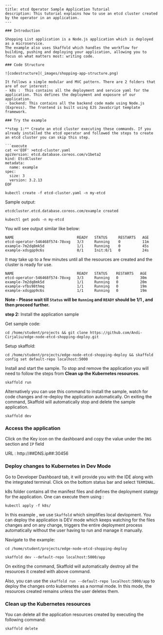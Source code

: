 ```
---
title: etcd Operator Sample Application Tutorial
description: This tutorial explains how to use an etcd cluster created by the operator in an application.
---

### Introduction

Shopping List application is a Node.js application which is deployed as a microservice.
The example also uses Skaffold which handles the workflow for building, pushing and deploying your application, allowing you to focus on what matters most: writing code.

### Code Structure

![codestructure](_images/shopping-app-structure.png)

It follows a simple modular and MVC pattern. There are 2 folders that are of our interest:
- k8s :  This contains all the deployment and service yaml for the application. This defines the deployment and exposure of our application.
- backend: This contains all the backend code made using Node.js (Express). The frontend is built using EJS JavaScript template framework.

### Try the example

**step 1:** Create an etcd cluster executing these commands. If you already installed the etcd operator and followed the steps to create an etcd cluster you can skip this step.

```execute
cat <<'EOF' >etcd-cluster.yaml
apiVersion: etcd.database.coreos.com/v1beta2
kind: EtcdCluster
metadata:
  name: example
spec:
  size: 3
  version: 3.2.13
EOF
```

```execute
kubectl create -f etcd-cluster.yaml -n my-etcd
```

Sample output:

```
etcdcluster.etcd.database.coreos.com/example created
```

```execute
kubectl get pods -n my-etcd
```

You will see output similar like below:

```
NAME                             READY   STATUS     RESTARTS   AGE
etcd-operator-546468f574-78vxg   3/3     Running    0          11m
example-7m2dq8mk5d               1/1     Running    0          45s
example-xdsgpp9c6s               0/1     Init:0/1   0          24s
```

It may take up to a few minutes until all the resources are created and the cluster is ready for use.

```
NAME                             READY   STATUS    RESTARTS   AGE
etcd-operator-546468f574-78vxg   3/3     Running   0          30m
example-7m2dq8mk5d               1/1     Running   0          20m
example-vfbs98thmq               1/1     Running   0          19m
example-xdsgpp9c6s               1/1     Running   0          19m
```

**Note - Please wait till `Status` will be `Running` and `READY` should be 1/1 , and then proceed further.**

**step 2:** Install the application sample

Get sample code:
```execute
cd /home/student/projects && git clone https://github.com/Andi-Cirjaliu/edge-node-etcd-shopping-deploy.git
```

Setup skaffold:
```execute
cd /home/student/projects/edge-node-etcd-shopping-deploy && skaffold config set default-repo localhost:5000
```

Install and start the sample. To stop and remove the application you will need to follow the steps from **Clean up the Kubernetes resources**.
```execute
skaffold run
```
Alternatively you can use this command to install the sample, watch for code changes and re-deploy the application automatically.
On exiting the command, Skaffold will automatically stop and delete the sample application. 
```execute
skaffold dev
```

### Access the application

Click on the Key icon on the dashboard and copy the value under the `DNS` section and `IP` field

URL :  http://##DNS.ip##:30456

### Deploy changes to Kubernetes in Dev Mode

Go to Developer Dashboard tab, it will provide you with the IDE along with the integrated terminal.  Click on the bottom status bar and select `TERMINAL`. 

k8s folder contains all the manifest files and defines the deployment stategy for the application.
One can execute them using :

```execute
kubectl apply -f k8s/
```

In this example , we use `Skaffold` which simplifies local devlopment. You can deploy the application is DEV mode which keeps watching for the files changes and on any change, triggers the entire deployment process automatically without the user having to run and manage it manually.

Navigate to the example:

```execute
cd /home/student/projects/edge-node-etcd-shopping-deploy
```

```execute
skaffold dev --default-repo localhost:5000/app
```

On exiting the command, Skaffold will automatically destroy all the resources it created with above command.


Also, you can use the `skaffold run --default-repo localhost:5000/app` to deploy the changes onto kubernetes as a normal mode. In this mode, the resources created remains unless the user deletes them.

### Clean up the Kubernetes resources

You can delete all the application resources created by executing the following command:

```execute
skaffold delete
```
